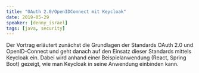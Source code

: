 ```yaml
---
title: "OAuth 2.0/OpenIDConnect mit Keycloak"
date: 2019-05-29
speaker: [denny_israel]
tags: [java, security]
---
```



Der Vortrag erläutert zunächst die Grundlagen der Standards OAuth 2.0 und OpenID-Connect 
und geht danach auf den Einsatz dieser Standards mittels Keycloak ein. 
Dabei wird anhand einer Beispielanwendung (React, Spring Boot) gezeigt, 
wie man Keycloak in seine Anwendung einbinden kann.
 